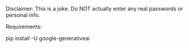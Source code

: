 Disclaimer:
This is a joke. Do NOT actually enter any real passwords or personal info.

Requirements:

pip install -U google-generativeai
